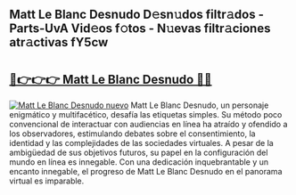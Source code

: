 ## Matt Le Blanc Desnudo D𝚎sn𝚞dos filtr𝚊dos - Parts-UvA Vid𝚎os f𝚘tos - N𝚞evas filtr𝚊ciones atr𝚊ctivas fY5cw

# <h2><a href="http://mbagry3.tromn.icu/?c=Matt+Le+Blanc+Desnudo">🔗👉👉👉 Matt Le Blanc Desnudo 🔗🔗</a></h2>

[![Matt Le Blanc Desnudo nuevo](https://i.imgur.com/pEAQMta.gif)](http://mbagry3.tromn.icu/?c=Matt+Le+Blanc+Desnudo)
Matt Le Blanc Desnudo, un personaje enigmático y multifacético, desafía las etiquetas simples. Su método poco convencional de interactuar con audiencias en línea ha atraído y ofendido a los observadores, estimulando debates sobre el consentimiento, la identidad y las complejidades de las sociedades virtuales. A pesar de la ambigüedad de sus objetivos futuros, su papel en la configuración del mundo en línea es innegable. Con una dedicación inquebrantable y un encanto innegable, el progreso de Matt Le Blanc Desnudo en el panorama virtual es imparable.
